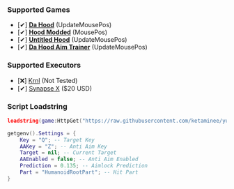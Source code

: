 ### Supported Games
* [✔] [**Da Hood**](https://www.roblox.com/games/2788229376/Da-Hood) (UpdateMousePos)
* [✔] [**Hood Modded**](https://www.roblox.com/games/5602055394/Hood-Modded) (MousePos)
* [✔] [**Untitled Hood**](https://www.roblox.com/games/9183932460/Untitled-Hood) (UpdateMousePos)
* [✔] [**Da Hood Aim Trainer**](https://www.roblox.com/games/9824221333/UPDATE-Da-Hood-Aim-Trainer) (UpdateMousePos)

### Supported Executors
* [❌] [Krnl](https://krnl.place/) (Not Tested)
* [✔] [Synapse X](https://x.synapse.to/) ($20 USD)

### Script Loadstring
```lua
loadstring(game:HttpGet("https://raw.githubusercontent.com/ketaminee/yuika/main/source.lua"))()

getgenv().Settings = {
    Key = "Q"; -- Target Key
    AAKey = "Z"; -- Anti Aim Key
    Target = nil; -- Current Target
    AAEnabled = false; -- Anti Aim Enabled
    Prediction = 0.135; -- Aimlock Prediction
    Part = "HumanoidRootPart"; -- Hit Part
}
```
